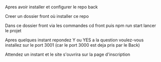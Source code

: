 Apres avoir installer et configurer le repo back 

Creer un dossier front où installer ce repo 

Dans ce dossier front via les commandes cd front puis npm run start lancer le projet 

Apres quelques instant repondez Y ou YES a la question voulez-vous installez sur le port 3001 (car le port 3000 est deja pris par le Back)

Attendez un instant et le site s'ouvrira sur la page d'inscription 
